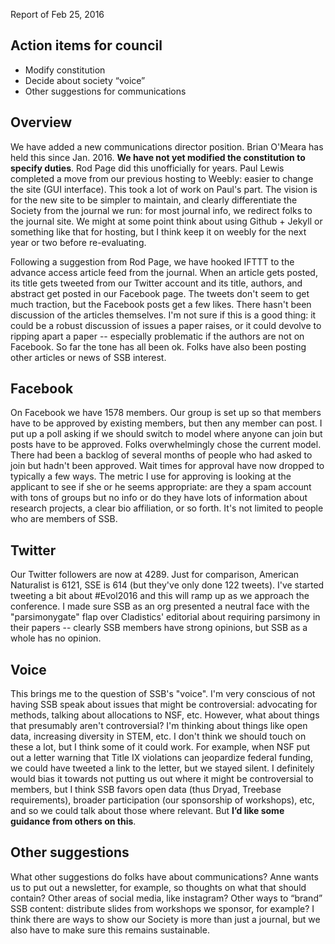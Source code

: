 Report of Feb 25, 2016

## Action items for council
*  Modify constitution
*  Decide about society “voice”
*  Other suggestions for communications

## Overview

We have added a new communications director position. Brian O'Meara has held this since Jan. 2016. **We have not yet modified the constitution to specify duties**. Rod Page did this unofficially for years. Paul Lewis completed a move from our previous hosting to Weebly: easier to change the site (GUI interface). This took a lot of work on Paul's part. The vision is for the new site to be simpler to maintain, and clearly differentiate the Society from the journal we run: for most journal info, we redirect folks to the journal site. We might at some point think about using Github + Jekyll or something like that for hosting, but I think keep it on weebly for the next year or two before re-evaluating.

Following a suggestion from Rod Page, we have hooked IFTTT to the advance access article feed from the journal. When an article gets posted, its title gets tweeted from our Twitter account and its title, authors, and abstract get posted in our Facebook page. The tweets don't seem to get much traction, but the Facebook posts get a few likes. There hasn't been discussion of the articles themselves. I'm not sure if this is a good thing: it could be a robust discussion of issues a paper raises, or it could devolve to ripping apart a paper -- especially problematic if the authors are not on Facebook. So far the tone has all been ok. Folks have also been posting other articles or news of SSB interest.

## Facebook

On Facebook we have 1578 members. Our group is set up so that members have to be approved by existing members, but then any member can post. I put up a poll asking if we should switch to model where anyone can join but posts have to be approved. Folks overwhelmingly chose the current model. There had been a backlog of several months of people who had asked to join but hadn't been approved. Wait times for approval have now dropped to typically a few ways. The metric I use for approving is looking at the applicant to see if she or he seems appropriate: are they a spam account with tons of groups but no info or do they have lots of information about research projects, a clear bio affiliation, or so forth. It's not limited to people who are members of SSB. 

## Twitter

Our Twitter followers are now at 4289. Just for comparison, American Naturalist is 6121, SSE is 614 (but they've only done 122 tweets). I've started tweeting a bit about #Evol2016 and this will ramp up as we approach the conference. I made sure SSB as an org presented a neutral face with the "parsimonygate" flap over Cladistics' editorial about requiring parsimony in their papers -- clearly SSB members have strong opinions, but SSB as a whole has no opinion.

## Voice

This brings me to the question of SSB's "voice". I'm very conscious of not having SSB speak about issues that might be controversial: advocating for methods, talking about allocations to NSF, etc. However, what about things that presumably aren't controversial? I'm thinking about things like open data, increasing diversity in STEM, etc. I don't think we should touch on these a lot, but I think some of it could work. For example, when NSF put out a letter warning that Title IX violations can jeopardize federal funding, we could have tweeted a link to the letter, but we stayed silent. I definitely would bias it towards not putting us out where it might be controversial to members, but I think SSB favors open data (thus Dryad, Treebase requirements), broader participation (our sponsorship of workshops), etc, and so we could talk about those where relevant. But **I’d like some guidance from others on this**.

## Other suggestions

What other suggestions do folks have about communications? Anne wants us to put out a newsletter, for example, so thoughts on what that should contain? Other areas of social media, like instagram? Other ways to “brand” SSB content: distribute slides from workshops we sponsor, for example? I think there are ways to show our Society is more than just a journal, but we also have to make sure this remains sustainable.
